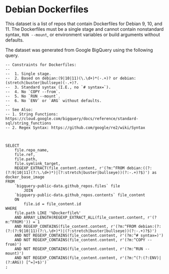 # Debian Dockerfiles

This dataset is a list of repos that contain Dockerfiles for Debian 9, 10, 
and 11. The Dockerfiles must be a single stage and cannot contain 
nonstandard syntax, `RUN --mount`, or environment variables or build arguments 
without defaults.

The dataset was generated from Google BigQuery using the following query.

```bigquery
-- Constraints for Dockerfiles:
-- 
--  1. Single stage.
--  2. Based on debian:(9|10|11)(\.\d+)*(-.+)? or debian:(stretch|buster|bullseye)(-.+)?.
--  3. Standard syntax (I.E., no `# syntax=`).
--  4. No `COPY --from`.
--  5. No `RUN --mount`.
--  6. No `ENV` or `ARG` without defaults.
-- 
-- See Also:
-- 1. String Functions: https://cloud.google.com/bigquery/docs/reference/standard-sql/string_functions
-- 2. Regex Syntax: https://github.com/google/re2/wiki/Syntax



SELECT
    file.repo_name,
    file.ref,
    file.path,
    file.symlink_target,
    REGEXP_EXTRACT(file_content.content, r'(?m:^FROM debian:((?:(?:9|10|11)(?:\.\d+)*)|(?:stretch|buster|bullseye))(?:-.+)?$)') as docker_base_image
FROM
    `bigquery-public-data.github_repos.files` file
        JOIN
    `bigquery-public-data.github_repos.contents` file_content
    ON
        file.id = file_content.id
WHERE
    file.path LIKE '%Dockerfile%'
    AND ARRAY_LENGTH(REGEXP_EXTRACT_ALL(file_content.content, r'(?m:^FROM)')) = 1
    AND REGEXP_CONTAINS(file_content.content, r'(?m:^FROM debian:(?:(?:(?:9|10|11)(?:\.\d+)*)|(?:stretch|buster|bullseye))(?:-.+)?$)')
    AND NOT REGEXP_CONTAINS(file_content.content, r'(?m:^# syntax=)')
    AND NOT REGEXP_CONTAINS(file_content.content, r'(?m:^COPY --from)')
    AND NOT REGEXP_CONTAINS(file_content.content, r'(?m:^RUN --mount)')
    AND NOT REGEXP_CONTAINS(file_content.content, r'(?m:^(?:(?:ENV)|(?:ARG)) [^=]+$)')
;
```
